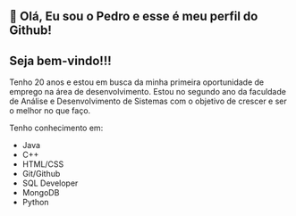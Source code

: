 👋 Olá, Eu sou o Pedro e esse é meu perfil do Github!
---------------------------------------------------------------------------------------------------------------------------------------------------------------------------------------

Seja bem-vindo!!!
---------------------------------------------------------------------------------------------------------------------------------------------------------------------------------------

Tenho 20 anos e estou em busca da minha primeira oportunidade de emprego na área de desenvolvimento. Estou no segundo ano da faculdade de Análise e Desenvolvimento de Sistemas com o objetivo de crescer e ser o melhor no que faço.

Tenho conhecimento em:

* Java
* C++
* HTML/CSS
* Git/Github
* SQL Developer
* MongoDB
* Python

